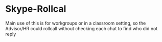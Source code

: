 # Skype-Rollcal
Main use of this is for workgroups or in a classroom setting, so the Advisor/HR could rollcall without checking each chat to find who did not reply
